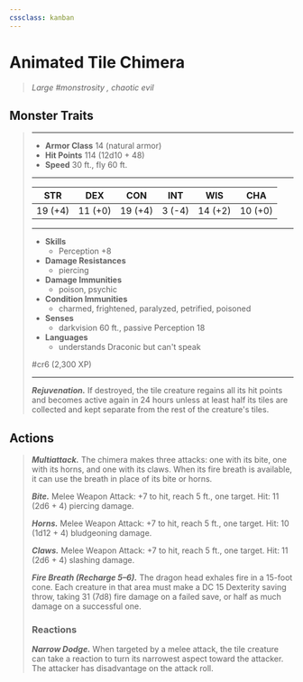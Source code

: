 ```yaml
---
cssclass: kanban
---
```


# Animated Tile Chimera
>*Large #monstrosity , chaotic evil*
## Monster Traits
>___
>- **Armor Class** 14 (natural armor)
>- **Hit Points** 114 (12d10 + 48)
>- **Speed** 30 ft., fly 60 ft.
>___
>|STR|DEX|CON|INT|WIS|CHA|
>|:---:|:---:|:---:|:---:|:---:|:---:|
>|19 (+4)|11 (+0)|19 (+4)|3 (-4)|14 (+2)|10 (+0)|
>___
>- **Skills**
>	 - Perception +8
>- **Damage Resistances**
>	 - piercing
>- **Damage Immunities**
>	 - poison, psychic
>- **Condition Immunities**
>	 - charmed, frightened, paralyzed, petrified, poisoned
>- **Senses**
>	 - darkvision 60 ft., passive Perception 18
>- **Languages**
>	 - understands Draconic but can't speak
>
> #cr6 (2,300 XP)
>___
>***Rejuvenation.*** If destroyed, the tile creature regains all its hit points and becomes active again in 24 hours unless at least half its tiles are collected and kept separate from the rest of the creature's tiles.  
>
## Actions
>***Multiattack.*** The chimera makes three attacks: one with its bite, one with its horns, and one with its claws. When its fire breath is available, it can use the breath in place of its bite or horns.  
>
>***Bite.*** Melee Weapon Attack: +7 to hit, reach 5 ft., one target. Hit: 11 (2d6 + 4) piercing damage.  
>
>***Horns.*** Melee Weapon Attack: +7 to hit, reach 5 ft., one target. Hit: 10 (1d12 + 4) bludgeoning damage.  
>
>***Claws.*** Melee Weapon Attack: +7 to hit, reach 5 ft., one target. Hit: 11 (2d6 + 4) slashing damage.  
>
>***Fire Breath (Recharge 5–6).*** The dragon head exhales fire in a 15-foot cone. Each creature in that area must make a DC 15 Dexterity saving throw, taking 31 (7d8) fire damage on a failed save, or half as much damage on a successful one.  
>
>### Reactions
>***Narrow Dodge.*** When targeted by a melee attack, the tile creature can take a reaction to turn its narrowest aspect toward the attacker. The attacker has disadvantage on the attack roll.